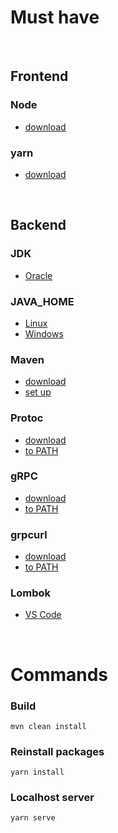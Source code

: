 # Must have

<br/>

## Frontend

### Node

* [download](https://nodejs.org/en/download/)

### yarn

* [download](https://classic.yarnpkg.com/lang/en/docs/install/#windows-stable)

<br/>


## Backend

### JDK <br/>

* [Oracle](https://www.oracle.com/java/technologies/downloads/)

### JAVA_HOME

* [Linux](https://www.onlinetutorialspoint.com/linux/how-to-set-java_home-on-linux.html)
* [Windows](https://www.thewindowsclub.com/set-java_home-in-windows-10)

### Maven

* [download](https://maven.apache.org/download.cgi?Preferred=ftp://ftp.osuosl.org/pub/apache/)
* [set up](https://maven.apache.org/install.html)

### Protoc

* [download](https://github.com/protocolbuffers/protobuf/releases)
* [to PATH](https://helpdeskgeek.com/windows-10/add-windows-path-environment-variable/)

### gRPC

* [download](https://github.com/grpc/grpc-web/releases)
* [to PATH](https://helpdeskgeek.com/windows-10/add-windows-path-environment-variable/)

### grpcurl

* [download](https://github.com/fullstorydev/grpcurl)
* [to PATH](https://helpdeskgeek.com/windows-10/add-windows-path-environment-variable/)

### Lombok

* [VS Code](https://marketplace.visualstudio.com/items?itemName=vscjava.vscode-lombok)

<br />

# Commands

### Build

```
mvn clean install
```

### Reinstall packages

```
yarn install
```

### Localhost server

```
yarn serve
```